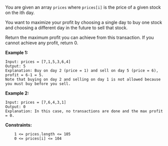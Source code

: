 You are given an array `prices` where `prices[i]` is the price of a given stock on the ith day. <br>

You want to maximize your profit by choosing a single day to buy one stock and choosing a different day in the future to sell that stock. <br>

Return the maximum profit you can achieve from this transaction. If you cannot achieve any profit, return 0.

**Example 1:**
```
Input: prices = [7,1,5,3,6,4]
Output: 5
Explanation: Buy on day 2 (price = 1) and sell on day 5 (price = 6), profit = 6-1 = 5.
Note that buying on day 2 and selling on day 1 is not allowed because you must buy before you sell.
```
**Example 2:**
```
Input: prices = [7,6,4,3,1]
Output: 0
Explanation: In this case, no transactions are done and the max profit = 0.
```
 
**Constraints:**
```
    1 <= prices.length <= 105
    0 <= prices[i] <= 104
```

